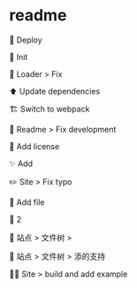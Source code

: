 # readme

🚀 Deploy

🎉 Init

🐛 Loader > Fix 

⬆️ Update dependencies

🏗️ Switch to webpack

📝 Readme > Fix development 

📄 Add license

✨ Add 

✏️ Site > Fix typo

🔧 Add file

🥚 2

💄 站点 > 文件树 > 

🍱 站点 > 文件树 > 添的支持


🚧🎨 Site > build and add example
